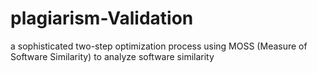 # plagiarism-Validation
a sophisticated two-step optimization process using MOSS (Measure of Software Similarity) to analyze software similarity
